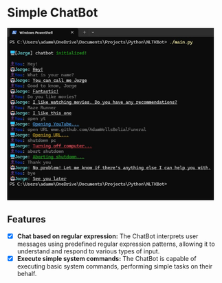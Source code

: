 # Simple ChatBot

<img src="./chatbot_showcase.jpg" alt="Chatbot Showcase" style="height: 400px; max-width: 100%;">

## Features
- [X] **Chat based on regular expression:** The ChatBot interprets user messages using predefined regular expression patterns, allowing it to understand and respond to various types of input.
- [X] **Execute simple system commands:** The ChatBot is capable of executing basic system commands, performing simple tasks on their behalf.
